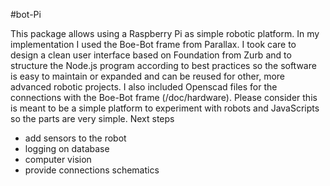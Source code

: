 #bot-Pi

This package allows using a Raspberry Pi as simple robotic platform. In my implementation I used the Boe-Bot frame from Parallax.
I took care to design a clean user interface based on Foundation from Zurb and to structure the Node.js program according to best practices so the software is easy to maintain or expanded and can be reused for other, more advanced robotic projects.
I also included Openscad files for the connections with the Boe-Bot frame (/doc/hardware). Please consider this is meant to be a simple platform to experiment with robots and JavaScripts so the parts are very simple.
Next steps
- add sensors to the robot
- logging on database
- computer vision
- provide connections schematics
